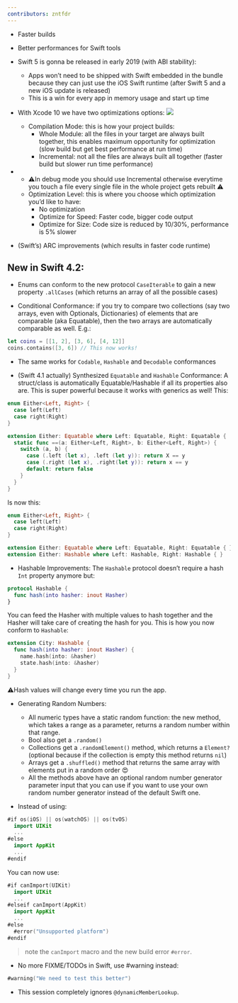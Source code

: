```yaml
---
contributors: zntfdr
---
```


- Faster builds
- Better performances for Swift tools
- Swift 5 is gonna be released in early 2019 (with ABI stability): 
  - Apps won’t need to be shipped with Swift embedded in the bundle because they can just use the iOS Swift runtime (after Swift 5 and a new iOS update is released)
  - This is a win for every app in memory usage and start up time
- With Xcode 10 we have two optimizations options: 
![][compilationImage]
  - Compilation Mode: this is how your project builds:
    - Whole Module: all the files in your target are always built together, this enables maximum opportunity for optimization (slow build but get best performance at run time)
    - Incremental: not all the files are always built all together (faster build but slower run time performance)

- 
  - ⚠️In debug mode you should use Incremental otherwise everytime you touch a file every single file in the whole project gets rebuilt ⚠️
  - Optimization Level: this is where you choose which optimization you’d like to have:
    - No optimization
    - Optimize for Speed: Faster code, bigger code output
    - Optimize for Size: Code size is reduced by 10/30%, performance is 5% slower

- (Swift’s) ARC improvements (which results in faster code runtime)

## New in Swift 4.2:

- Enums can conform to the new protocol `CaseIterable` to gain a new property `.allCases` (which returns an array of all the possible cases)

- Conditional Conformance: if you try to compare two collections (say two arrays, even with Optionals, Dictionaries) of elements that are comparable (aka Equatable), then the two arrays are automatically comparable as well. E.g.:

```swift
let coins = [[1, 2], [3, 6], [4, 12]]
coins.contains([3, 6]) // This now works!
```
 
- The same works for `Codable`, `Hashable` and `Decodable` conformances

- (Swift 4.1 actually) Synthesized `Equatable` and `Hashable` Conformance: A struct/class is automatically Equatable/Hashable if all its properties also are. This is super powerful because it works with generics as well! This:

```swift
enum Either<Left, Right> { 
  case left(Left)
  case right(Right) 
}

extension Either: Equatable where Left: Equatable, Right: Equatable {
  static func ==(a: Either<Left, Right>, b: Either<Left, Right>) { 
    switch (a, b) { 
      case (.left (let x), .left (let y)): return X == y 
      case (.right (let x), .right(let y)): return x == y
      default: return false
    }
  }
} 
```

Is now this:

```swift
enum Either<Left, Right> { 
  case left(Left)
  case right(Right) 
}

extension Either: Equatable where Left: Equatable, Right: Equatable { }
extension Either: Hashable where Left: Hashable, Right: Hashable { }
```

- Hashable Improvements: The `Hashable` protocol doesn’t require a hash `Int` property anymore but:

```swift
protocol Hashable {
  func hash(into hasher: inout Hasher)
}
```

You can feed the Hasher with multiple values to hash together and the Hasher will take care of creating the hash for you. This is how you now conform to `Hashable`:

```swift
extension City: Hashable {
  func hash(into hasher: inout Hasher) {
    name.hash(into: &hasher)
    state.hash(into: &hasher)
  }
}
```

⚠️Hash values will change every time you run the app.
 
- Generating Random Numbers:
  - All numeric types have a static random function: the new method, which takes a range as a parameter, returns a random number within that range.
  - Bool also get a `.random()`
  - Collections get a `.randomElement()` method, which returns a `Element?` (optional because if the collection is empty this method returns `nil`)
  - Arrays get a `.shuffled()` method that returns the same array with elements put in a random order 😍
  - All the methods above have an optional random number generator parameter input that you can use if you want to use your own random number generator instead of the default Swift one.

- Instead of using:

```swift
#if os(iOS) || os(watchOS) || os(tvOS)
  import UIKit
  ...
#else
  import AppKit
  ...
#endif
```

You can now use:

```swift
#if canImport(UIKit)
  import UIKit
  ...
#elseif canImport(AppKit)
  import AppKit
  ...
#else
  #error("Unsupported platform")
#endif
```

> note the `canImport` macro and the new build error `#error`.

- No more FIXME/TODOs in Swift, use #warning instead:

```swift
#warning("We need to test this better")
```

- This session completely ignores `@dynamicMemberLookup`.

[compilationImage]: ../../../images/notes/wwdc18/401/compilation.png